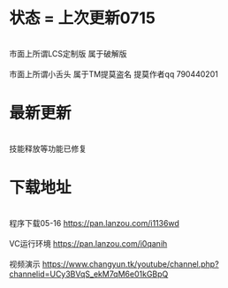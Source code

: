 

# 状态 = 上次更新0715
 
</br>市面上所谓LCS定制版 属于破解版</br>
</br>市面上所谓小舌头 属于TM提莫盗名 提莫作者qq 790440201 </br>

# 最新更新

</br>技能释放等功能已修复</br>
 

# 下载地址 

</br>程序下载05-16 https://pan.lanzou.com/i1136wd</br>
</br>VC运行环境 https://pan.lanzou.com/i0qanih</br>
</br> 视频演示 https://www.changyun.tk/youtube/channel.php?channelid=UCy3BVqS_ekM7qM6e01kGBpQ</br>
 
